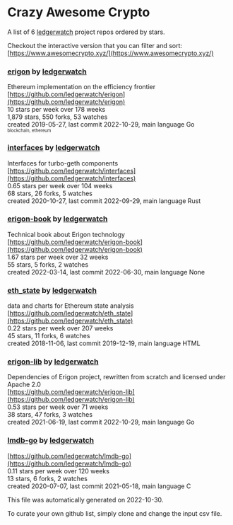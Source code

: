 # Crazy Awesome Crypto
A list of 6 [ledgerwatch](https://github.com/ledgerwatch) project repos ordered by stars.  

Checkout the interactive version that you can filter and sort: 
[https://www.awesomecrypto.xyz/](https://www.awesomecrypto.xyz/)  


### [erigon](https://github.com/ledgerwatch/erigon) by [ledgerwatch](https://github.com/ledgerwatch)  
Ethereum implementation on the efficiency frontier  
[https://github.com/ledgerwatch/erigon](https://github.com/ledgerwatch/erigon)  
10 stars per week over 178 weeks  
1,879 stars, 550 forks, 53 watches  
created 2019-05-27, last commit 2022-10-29, main language Go  
<sub><sup>blockchain, ethereum</sup></sub>


### [interfaces](https://github.com/ledgerwatch/interfaces) by [ledgerwatch](https://github.com/ledgerwatch)  
Interfaces for turbo-geth components  
[https://github.com/ledgerwatch/interfaces](https://github.com/ledgerwatch/interfaces)  
0.65 stars per week over 104 weeks  
68 stars, 26 forks, 5 watches  
created 2020-10-27, last commit 2022-09-29, main language Rust  


### [erigon-book](https://github.com/ledgerwatch/erigon-book) by [ledgerwatch](https://github.com/ledgerwatch)  
Technical book about Erigon technology  
[https://github.com/ledgerwatch/erigon-book](https://github.com/ledgerwatch/erigon-book)  
1.67 stars per week over 32 weeks  
55 stars, 5 forks, 2 watches  
created 2022-03-14, last commit 2022-06-30, main language None  


### [eth_state](https://github.com/ledgerwatch/eth_state) by [ledgerwatch](https://github.com/ledgerwatch)  
data and charts for Ethereum state analysis  
[https://github.com/ledgerwatch/eth_state](https://github.com/ledgerwatch/eth_state)  
0.22 stars per week over 207 weeks  
45 stars, 11 forks, 6 watches  
created 2018-11-06, last commit 2019-12-19, main language HTML  


### [erigon-lib](https://github.com/ledgerwatch/erigon-lib) by [ledgerwatch](https://github.com/ledgerwatch)  
Dependencies of Erigon project, rewritten from scratch and licensed under Apache 2.0  
[https://github.com/ledgerwatch/erigon-lib](https://github.com/ledgerwatch/erigon-lib)  
0.53 stars per week over 71 weeks  
38 stars, 47 forks, 3 watches  
created 2021-06-19, last commit 2022-10-29, main language Go  


### [lmdb-go](https://github.com/ledgerwatch/lmdb-go) by [ledgerwatch](https://github.com/ledgerwatch)  
  
[https://github.com/ledgerwatch/lmdb-go](https://github.com/ledgerwatch/lmdb-go)  
0.11 stars per week over 120 weeks  
13 stars, 6 forks, 2 watches  
created 2020-07-07, last commit 2021-05-18, main language C  


This file was automatically generated on 2022-10-30.  

To curate your own github list, simply clone and change the input csv file.  